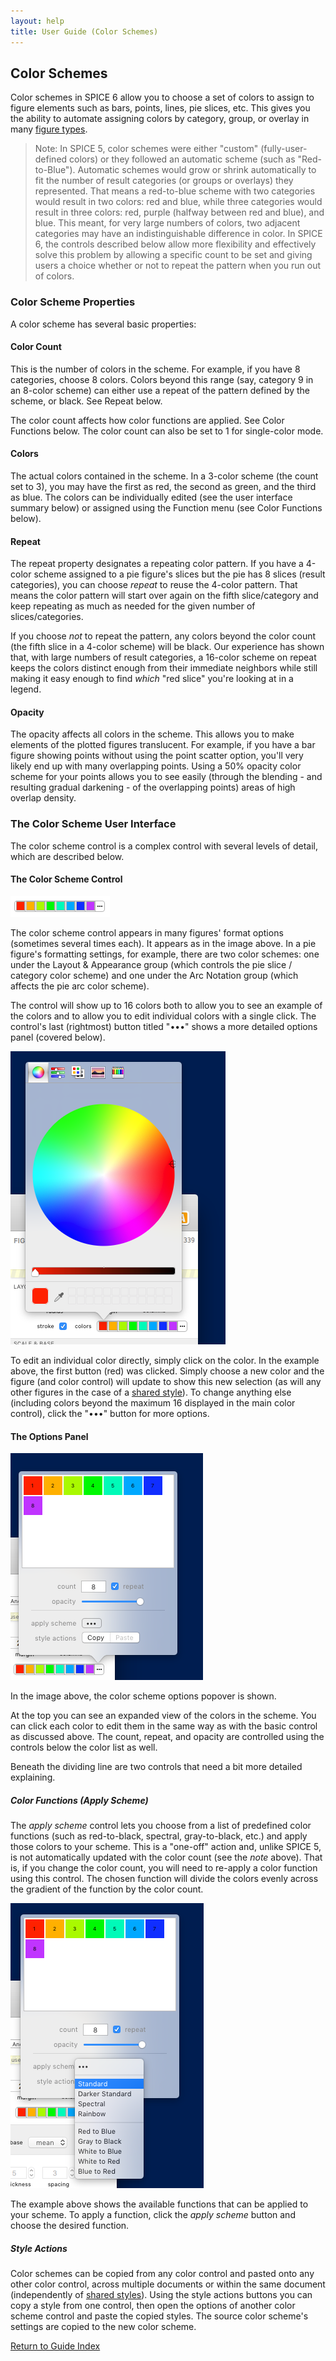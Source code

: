 ```yaml
---
layout: help
title: User Guide (Color Schemes)
---
```


## Color Schemes

Color schemes in SPICE 6 allow you to choose a set of colors to assign to figure elements such as bars, points, lines, pie slices, etc. This gives you the ability to automate assigning colors by category, group, or overlay in many [figure types](guide-figuretypes).

> Note: In SPICE 5, color schemes were either "custom" (fully-user-defined colors) or they followed an automatic scheme (such as "Red-to-Blue"). Automatic schemes would grow or shrink automatically to fit the number of result categories (or groups or overlays) they represented. That means a red-to-blue scheme with two categories would result in two colors: red and blue, while three categories would result in three colors: red, purple (halfway between red and blue), and blue. This meant, for very large numbers of colors, two adjacent categories may have an indistinguishable difference in color. In SPICE 6, the controls described below allow more flexibility and effectively solve this problem by allowing a specific count to be set and giving users a choice whether or not to repeat the pattern when you run out of colors.

### Color Scheme Properties

A color scheme has several basic properties:

#### Color Count

This is the number of colors in the scheme. For example, if you have 8 categories, choose 8 colors. Colors beyond this range (say, category 9 in an 8-color scheme) can either use a repeat of the pattern defined by the scheme, or black. See Repeat below.

The color count affects how color functions are applied. See Color Functions below. The color count can also be set to 1 for single-color mode.

#### Colors

The actual colors contained in the scheme. In a 3-color scheme (the count set to 3), you may have the first as red, the second as green, and the third as blue. The colors can be individually edited (see the user interface summary below) or assigned using the Function menu (see Color Functions below).

#### Repeat

The repeat property designates a repeating color pattern. If you have a 4-color scheme assigned to a pie figure's slices but the pie has 8 slices (result categories), you can choose *repeat* to reuse the 4-color pattern. That means the color pattern will start over again on the fifth slice/category and keep repeating as much as needed for the given number of slices/categories.

If you choose *not* to repeat the pattern, any colors beyond the color count (the fifth slice in a 4-color scheme) will be black. Our experience has shown that, with large numbers of result categories, a 16-color scheme on repeat keeps the colors distinct enough from their immediate neighbors while still making it easy enough to find *which* "red slice" you're looking at in a legend.

#### Opacity

The opacity affects all colors in the scheme. This allows you to make elements of the plotted figures translucent. For example, if you have a bar figure showing points without using the point scatter option, you'll very likely end up with many overlapping points. Using a 50% opacity color scheme for your points allows you to see easily (through the blending - and resulting gradual darkening - of the overlapping points) areas of high overlap density.

### The Color Scheme User Interface

The color scheme control is a complex control with several levels of detail, which are described below.

#### The Color Scheme Control

![The Color Scheme Control](images/colorschemecontrol-a.png "The Color Scheme Control")

The color scheme control appears in many figures' format options (sometimes several times each). It appears as in the image above. In a pie figure's formatting settings, for example, there are two color schemes: one under the Layout &amp; Appearance group (which controls the pie slice / category color scheme) and one under the Arc Notation group (which affects the pie arc color scheme).

The control will show up to 16 colors both to allow you to see an example of the colors and to allow you to edit individual colors with a single click. The control's last (rightmost) button titled "•••" shows a more detailed options panel (covered below).

![Directly Editing a Color](images/colorschemecontrol-b.png "Directly Editing a Color")

To edit an individual color directly, simply click on the color. In the example above, the first button (red) was clicked. Simply choose a new color and the figure (and color control) will update to show this new selection (as will any other figures in the case of a [shared style](guide-sharedstyles)). To change anything else (including colors beyond the maximum 16 displayed in the main color control), click the "•••" button for more options.

#### The Options Panel

![Color Scheme Options](images/colorschemecontrol-c.png "Color Scheme Options")

In the image above, the color scheme options popover is shown. 

At the top you can see an expanded view of the colors in the scheme. You can click each color to edit them in the same way as with the basic control as discussed above. The count, repeat, and opacity are controlled using the controls below the color list as well.

Beneath the dividing line are two controls that need a bit more detailed explaining.

##### Color Functions (Apply Scheme)

The *apply scheme* control lets you choose from a list of predefined color functions (such as red-to-black, spectral, gray-to-black, etc.) and apply those colors to your scheme. This is a "one-off" action and, unlike SPICE 5, is not automatically updated with the color count (see the *note* above). That is, if you change the color count, you will need to re-apply a color function using this control. The chosen function will divide the colors evenly across the gradient of the function by the color count.

![Color Functions](images/colorschemecontrol-d.png "Color Functions")

The example above shows the available functions that can be applied to your scheme. To apply a function, click the *apply scheme* button and choose the desired function.

##### Style Actions

Color schemes can be copied from any color control and pasted onto any other color control, across multiple documents or within the same document (independently of [shared styles](guide-sharedstyles)). Using the style actions buttons you can copy a style from one control, then open the options of another color scheme control and paste the copied styles. The source color scheme's settings are copied to the new color scheme.

[Return to Guide Index](guide)
